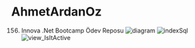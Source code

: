 # AhmetArdanOz
156. Innova .Net Bootcamp Ödev Reposu
![diagram](https://user-images.githubusercontent.com/86769140/150382828-b9719661-792b-47b2-ac0a-9262200401c2.png)
![indexSql](https://user-images.githubusercontent.com/86769140/150382957-9d070a6b-6468-4dec-8237-0c4156080e07.png)
![view_IsItActive](https://user-images.githubusercontent.com/86769140/150382977-84674ea0-2baa-497b-8aca-864321f3ddd2.png)
